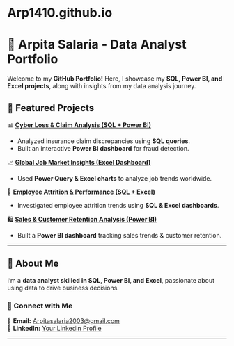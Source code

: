 # Arp1410.github.io
# 🚀 Arpita Salaria - Data Analyst Portfolio  

Welcome to my **GitHub Portfolio!** Here, I showcase my **SQL, Power BI, and Excel projects**, along with insights from my data analysis journey.  

## 🔹 Featured Projects  

📊 **[Cyber Loss & Claim Analysis (SQL + Power BI)](your-project-link)**  
- Analyzed insurance claim discrepancies using **SQL queries**.  
- Built an interactive **Power BI dashboard** for fraud detection.  

📈 **[Global Job Market Insights (Excel Dashboard)](your-project-link)**  
- Used **Power Query & Excel charts** to analyze job trends worldwide.  

💼 **[Employee Attrition & Performance (SQL + Excel)](your-project-link)**  
- Investigated employee attrition trends using **SQL & Excel dashboards**.  

🛍️ **[Sales & Customer Retention Analysis (Power BI)](your-project-link)**  
- Built a **Power BI dashboard** tracking sales trends & customer retention.  

---

## 🔹 About Me  
I’m a **data analyst skilled in SQL, Power BI, and Excel**, passionate about using data to drive business decisions.  

### 📌 Connect with Me  
📧 **Email:** Arpitasalaria2003@gmail.com  
🔗 **LinkedIn:** [Your LinkedIn Profile](your-linkedin-url)  

---
